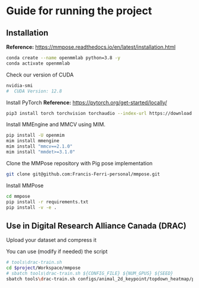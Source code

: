 # Guide for running the project

## Installation
**Reference:** https://mmpose.readthedocs.io/en/latest/installation.html
```bash
conda create --name openmmlab python=3.8 -y
conda activate openmmlab
```

Check our version of CUDA
```bash
nvidia-smi
#  CUDA Version: 12.8
```

Install PyTorch
**Reference:** https://pytorch.org/get-started/locally/
```bash
pip3 install torch torchvision torchaudio --index-url https://download.pytorch.org/whl/cu124
```
 Install MMEngine and MMCV using MIM.
 ```bash
pip install -U openmim
mim install mmengine
mim install "mmcv==2.1.0"
mim install "mmdet>=3.1.0"
```

Clone the MMPose repository with Pig pose implementation
 ```bash
git clone git@github.com:Francis-Ferri-personal/mmpose.git
  ```

Install MMPose
```bash
cd mmpose
pip install -r requirements.txt
pip install -v -e .
```

## Use in Digital Research Alliance Canada (DRAC)

Upload your dataset and compress it

You can use (modify if needed) the script

```bash
# tools\drac-train.sh
cd $project/Workspace/mmpose
# sbatch tools\drac-train.sh ${CONFIG_FILE} ${NUM_GPUS} ${SEED}
sbatch tools\drac-train.sh configs/animal_2d_keypoint/topdown_heatmap/pigpose/td-hm_hrnet-w32_8xb64-210e_pigpose-256x256.py 2 42
```